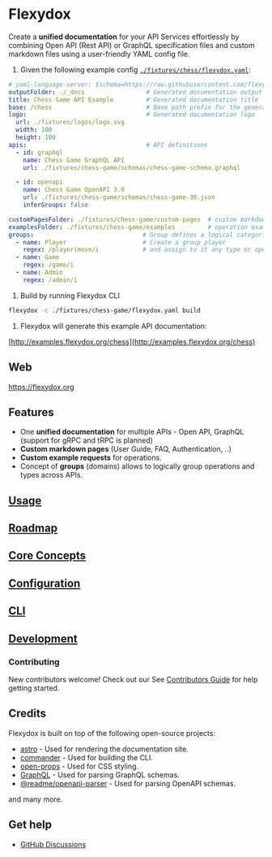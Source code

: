 # Flexydox

 Create a **unified documentation** for your API Services effortlessly by combining Open API (Rest API) or GraphQL specification files and custom markdown files using a user-friendly YAML config file.

1. Given the following example config [`./fixtures/chess/flexydox.yaml`](./fixtures/chess/flexydox.yaml): 

```yaml
# yaml-language-server: $schema=https://raw.githubusercontent.com/flexydox/flexydox/main/schemas/fxdx-cli-config.json
outputFolder: ./_docs                 # Generated documentation output folder
title: Chess Game API Example         # Generated documentation title
base: /chess                          # Base path prefix for the generated documentation
logo:                                 # Generated documentation logo
  url: ./fixtures/logos/logo.svg     
  width: 100
  height: 100
apis:                                 # API definitions
  - id: graphql
    name: Chess Game GraphQL API
    url: ./fixtures/chess-game/schemas/chess-game-schema.graphql

  - id: openapi
    name: Chess Game OpenAPI 3.0
    url: ./fixtures/chess-game/schemas/chess-game-30.json 
    inferGroups: false

customPagesFolder: ./fixtures/chess-game/custom-pages  # custom markdown files folder
examplesFolder: ./fixtures/chess-game/examples         # operation examples folder
groups:                              # Group defines a logical categorization of operation or type
  - name: Player                     # Create a group player
    regex: /player|move/i            # and assign to it any type or operation name matching regex 
  - name: Game
    regex: /game/i
  - name: Admin
    regex: /admin/i
```

1. Build by running Flexydox CLI
```bash
flexydox -c ./fixtures/chess-game/flexydox.yaml build
```

1. Flexydox will generate this example API documentation:

[http://examples.flexydox.org/chess](http://examples.flexydox.org/chess)



## Web

https://flexydox.org


## Features
- One **unified documentation** for multiple APIs - Open API, GraphQL (support for gRPC and tRPC is planned)
- **Custom markdown pages** (User Guide, FAQ, Authentication, ..)
- **Custom example requests** for operations.
- Concept of **groups** (domains) allows to logically group operations and types across APIs.

## [Usage](./docs/usage.md)

## [Roadmap](./docs/roadmap.md)

## [Core Concepts](./docs/core-concepts.md)

## [Configuration](./docs/configuration.md)

## [CLI](./docs/cli.md)

## [Development](./docs/development.md)

### Contributing
New contributors welcome! Check out our See [Contributors Guide](CONTRIBUTING.md) for help getting started.


## Credits

Flexydox is built on top of the following open-source projects:

- [astro](https://docs.astro.build/) - Used for rendering the documentation site.
- [commander](https://github.com/tj/commander.js) - Used for building the CLI.
- [open-props](https://open-props.style/) - Used for CSS styling.
- [GraphQL](https://graphql.org/) - Used for parsing GraphQL schemas.
- [@readme/openapi-parser](https://apitools.dev/swagger-parser/) - Used for parsing OpenAPI schemas.
  
and many more.

## Get help

- [GitHub Discussions](https://github.com/flexydox/flexydox/discussions)
